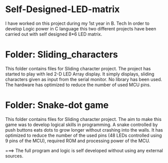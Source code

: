# Self-Designed-LED-matrix
   I have worked on this project during my 1st year in B. Tech In order to develop Logic power in C language this two different projects have been carried out with self designed 8*6 LED matrix.
   
# Folder: Sliding_characters 
  This folder contains files for Sliding character project. 
  The project has started to play with led 2-D LED Array display. It simply displays, sliding characters given as input from the serial monitor. No library has been used. The hardware has optimized to reduce the number of used MCU pins.
  
# Folder: Snake-dot game
  This folder contains files for Sliding character project. 
  The aim to make this game was to develop logical skills in programming. A snake controlled by push buttons eats dots to grow longer without crashing into the walls.  It has optimized to reduce the number of the used pins (48 LEDs controlled using 9 pins of the MCU), required ROM and processing power of the MCU.
  
  ===> The full program and logic is self developed without using any external sources.
  
